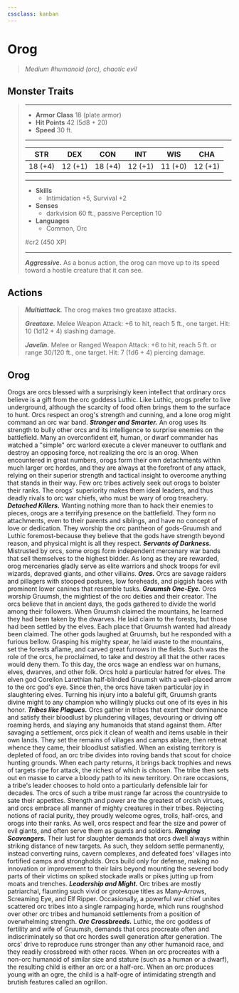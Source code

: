 ```yaml
---
cssclass: kanban
---
```


# Orog
>*Medium #humanoid (orc), chaotic evil*
## Monster Traits
>___
>- **Armor Class** 18 (plate armor)
>- **Hit Points** 42 (5d8 + 20)
>- **Speed** 30 ft.
>___
>|STR|DEX|CON|INT|WIS|CHA|
>|:---:|:---:|:---:|:---:|:---:|:---:|
>|18 (+4)|12 (+1)|18 (+4)|12 (+1)|11 (+0)|12 (+1)|
>___
>- **Skills**
>	 - Intimidation +5, Survival +2
>- **Senses**
>	 - darkvision 60 ft., passive Perception 10
>- **Languages**
>	 - Common, Orc
>
> #cr2 (450 XP)
>___
>***Aggressive.*** As a bonus action, the orog can move up to its speed toward a hostile creature that it can see.  
>
## Actions
>***Multiattack.*** The orog makes two greataxe attacks.  
>
>***Greataxe.*** Melee Weapon Attack: +6 to hit, reach 5 ft., one target. Hit: 10 (1d12 + 4) slashing damage.  
>
>***Javelin.*** Melee  or Ranged Weapon Attack: +6 to hit, reach 5 ft. or range 30/120 ft., one target. Hit: 7 (1d6 + 4) piercing damage.
## Orog
Orogs are orcs blessed with a surprisingly keen intellect that ordinary orcs believe is a gift from the orc goddess Luthic. Like Luthic, orogs prefer to live underground, although the scarcity of food often brings them to the surface to hunt. Orcs respect an orog's strength and cunning, and a lone orog might command an orc war band.
***Stronger and Smarter.*** An orog uses its strength to bully other orcs and its intelligence to surprise enemies on the battlefield. Many an overconfident elf, human, or dwarf commander has watched a "simple" orc warlord execute a clever maneuver to outflank and destroy an opposing force, not realizing the orc is an orog.
When encountered in great numbers, orogs form their own detachments within much larger orc hordes, and they are always at the forefront of any attack, relying on their superior strength and tactical insight to overcome anything that stands in their way.
Few orc tribes actively seek out orogs to bolster their ranks. The orogs' superiority makes them ideal leaders, and thus deadly rivals to orc war chiefs, who must be wary of orog treachery.
***Detached Killers.*** Wanting nothing more than to hack their enemies to pieces, orogs are a terrifying presence on the battlefield. They form no attachments, even to their parents and siblings, and have no concept of love or dedication. They worship the orc pantheon of gods-Gruumsh and Luthic foremost-because they believe that the gods have strength beyond reason, and physical might is all they respect.
***Servants of Darkness.*** Mistrusted by orcs, some orogs form independent mercenary war bands that sell themselves to the highest bidder. As long as they are rewarded, orog mercenaries gladly serve as elite warriors and shock troops for evil wizards, depraved giants, and other villains.
***Orcs.*** Orcs are savage raiders and pillagers with stooped postures, low foreheads, and piggish faces with prominent lower canines that resemble tusks.
***Gruumsh One-Eye.***  Orcs worship Gruumsh, the mightiest of the orc deities and their creator. The orcs believe that in ancient days, the gods gathered to divide the world among their followers. When Gruumsh claimed the mountains, he learned they had been taken by the dwarves. He laid claim to the forests, but those had been settled by the elves. Each place that Gruumsh wanted had already been claimed. The other gods laughed at Gruumsh, but he responded with a furious bellow. Grasping his mighty spear, he laid waste to the mountains, set the forests aflame, and carved great furrows in the fields. Such was the role of the orcs, he proclaimed, to take and destroy all that the other races would deny them. To this day, the orcs wage an endless war on humans, elves, dwarves, and other folk.
Orcs hold a particular hatred for elves. The elven god Corellon Larethian half-blinded Gruumsh with a well-placed arrow to the orc god's eye. Since then, the orcs have taken particular joy in slaughtering elves. Turning his injury into a baleful gift, Gruumsh grants divine might to any champion who willingly plucks out one of its eyes in his honor.
***Tribes like Plagues.*** Orcs gather in tribes that exert their dominance and satisfy their bloodlust by plundering villages, devouring or driving off roaming herds, and slaying any humanoids that stand against them. After savaging a settlement, orcs pick it clean of wealth and items usable in their own lands. They set the remains of villages and camps ablaze, then retreat whence they came, their bloodlust satisfied.
When an existing territory is depleted of food, an orc tribe divides into roving bands that scout for choice hunting grounds. When each party returns, it brings back trophies and news of targets ripe for attack, the richest of which is chosen. The tribe then sets out en masse to carve a bloody path to its new territory.
On rare occasions, a tribe's leader chooses to hold onto a particularly defensible lair for decades. The orcs of such a tribe must range far across the countryside to sate their appetites.
Strength and power are the greatest of orcish virtues, and orcs embrace all manner of mighty creatures in their tribes. Rejecting notions of racial purity, they proudly welcome ogres, trolls, half-orcs, and orogs into their ranks. As well, orcs respect and fear the size and power of evil giants, and often serve them as guards and soldiers.
***Ranging Scavengers.***  Their lust for slaughter demands that orcs dwell always within striking distance of new targets. As such, they seldom settle permanently, instead converting ruins, cavern complexes, and defeated foes' villages into fortified camps and strongholds. Orcs build only for defense, making no innovation or improvement to their lairs beyond mounting the severed body parts of their victims on spiked stockade walls or pikes jutting up from moats and trenches.
***Leadership and Might.***  Orc tribes are mostly patriarchal, flaunting such vivid or grotesque titles as Many-Arrows, Screaming Eye, and Elf Ripper. Occasionally, a powerful war chief unites scattered orc tribes into a single rampaging horde, which runs roughshod over other orc tribes and humanoid settlements from a position of overwhelming strength.
***Orc Crossbreeds.***  Luthic, the orc goddess of fertility and wife of Gruumsh, demands that orcs procreate often and indiscriminately so that orc hordes swell generation after generation. The orcs' drive to reproduce runs stronger than any other humanoid race, and they readily crossbreed with other races. When an orc procreates with a non-orc humanoid of similar size and stature (such as a human or a dwarf), the resulting child is either an orc or a half-orc. When an orc produces young with an ogre, the child is a half-ogre of intimidating strength and brutish features called an ogrillon.